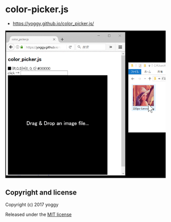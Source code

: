 color-picker.js
====
* https://yoggy.github.io/color_picker.js/

![img02.gif](img02.gif)

Copyright and license
----
Copyright (c) 2017 yoggy

Released under the [MIT license](LICENSE.txt)
